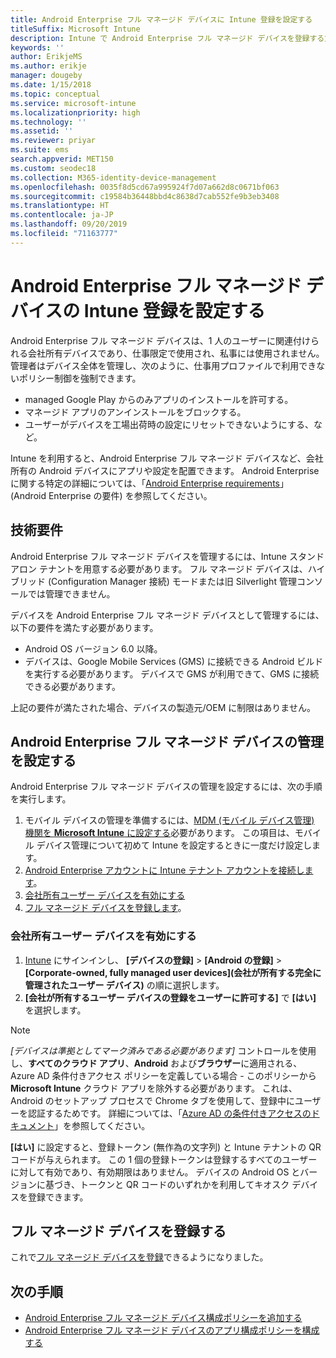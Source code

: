 ```yaml
---
title: Android Enterprise フル マネージド デバイスに Intune 登録を設定する
titleSuffix: Microsoft Intune
description: Intune で Android Enterprise フル マネージド デバイスを登録する方法について説明します。
keywords: ''
author: ErikjeMS
ms.author: erikje
manager: dougeby
ms.date: 1/15/2018
ms.topic: conceptual
ms.service: microsoft-intune
ms.localizationpriority: high
ms.technology: ''
ms.assetid: ''
ms.reviewer: priyar
ms.suite: ems
search.appverid: MET150
ms.custom: seodec18
ms.collection: M365-identity-device-management
ms.openlocfilehash: 0035f8d5cd67a995924f7d07a662d8c0671bf063
ms.sourcegitcommit: c19584b36448bbd4c8638d7cab552fe9b3eb3408
ms.translationtype: HT
ms.contentlocale: ja-JP
ms.lasthandoff: 09/20/2019
ms.locfileid: "71163777"
---
```

# <a name="set-up-intune-enrollment-of-android-enterprise-fully-managed-devices"></a>Android Enterprise フル マネージド デバイスの Intune 登録を設定する 

Android Enterprise フル マネージド デバイスは、1 人のユーザーに関連付けられる会社所有デバイスであり、仕事限定で使用され、私事には使用されません。 管理者はデバイス全体を管理し、次のように、仕事用プロファイルで利用できないポリシー制御を強制できます。
- managed Google Play からのみアプリのインストールを許可する。
- マネージド アプリのアンインストールをブロックする。
- ユーザーがデバイスを工場出荷時の設定にリセットできないようにする、など。

Intune を利用すると、Android Enterprise フル マネージド デバイスなど、会社所有の Android デバイスにアプリや設定を配置できます。 Android Enterprise に関する特定の詳細については、「[Android Enterprise requirements](https://support.google.com/work/android/answer/6174145?hl=en&ref_topic=6151012)」 (Android Enterprise の要件) を参照してください。

## <a name="technical-requirements"></a>技術要件

Android Enterprise フル マネージド デバイスを管理するには、Intune スタンドアロン テナントを用意する必要があります。 フル マネージド デバイスは、ハイブリッド (Configuration Manager 接続) モードまたは旧 Silverlight 管理コンソールでは管理できません。

デバイスを Android Enterprise フル マネージド デバイスとして管理するには、以下の要件を満たす必要があります。

- Android OS バージョン 6.0 以降。
- デバイスは、Google Mobile Services (GMS) に接続できる Android ビルドを実行する必要があります。 デバイスで GMS が利用できて、GMS に接続できる必要があります。

上記の要件が満たされた場合、デバイスの製造元/OEM に制限はありません。

## <a name="set-up-android-enterprise-fully-managed-device-management"></a>Android Enterprise フル マネージド デバイスの管理を設定する

Android Enterprise フル マネージド デバイスの管理を設定するには、次の手順を実行します。

1. モバイル デバイスの管理を準備するには、[MDM (モバイル デバイス管理) 機関を **Microsoft Intune** に設定する](mdm-authority-set.md)必要があります。 この項目は、モバイル デバイス管理について初めて Intune を設定するときに一度だけ設定します。
2. [Android Enterprise アカウントに Intune テナント アカウントを接続します](connect-intune-android-enterprise.md)。
3. [会社所有ユーザー デバイスを有効にする](#enable-corporate-owned-user-devices)
4. [フル マネージド デバイスを登録します](#enroll-the-fully-managed-devices)。

### <a name="enable-corporate-owned-user-devices"></a>会社所有ユーザー デバイスを有効にする

1. [Intune](https://go.microsoft.com/fwlink/?linkid=2090973) にサインインし、 **[デバイスの登録]**  >  **[Android の登録]**  >  **[Corporate-owned, fully managed user devices]\(会社が所有する完全に管理されたユーザー デバイス\)** の順に選択します。
2. **[会社が所有するユーザー デバイスの登録をユーザーに許可する]** で **[はい]** を選択します。

> [!NOTE]
> *[デバイスは準拠としてマーク済みである必要があります]* コントロールを使用し、**すべてのクラウド アプリ**、**Android** および**ブラウザー**に適用される、Azure AD 条件付きアクセス ポリシーを定義している場合 - このポリシーから **Microsoft Intune** クラウド アプリを除外する必要があります。 これは、Android のセットアップ プロセスで Chrome タブを使用して、登録中にユーザーを認証するためです。 詳細については、「[Azure AD の条件付きアクセスのドキュメント](https://docs.microsoft.com/azure/active-directory/conditional-access/)」を参照してください。

**[はい]** に設定すると、登録トークン (無作為の文字列) と Intune テナントの QR コードが与えられます。 この 1 個の登録トークンは登録するすべてのユーザーに対して有効であり、有効期限はありません。 デバイスの Android OS とバージョンに基づき、トークンと QR コードのいずれかを利用してキオスク デバイスを登録できます。

## <a name="enroll-the-fully-managed-devices"></a>フル マネージド デバイスを登録する
これで[フル マネージド デバイスを登録](android-dedicated-devices-fully-managed-enroll.md)できるようになりました。

## <a name="next-steps"></a>次の手順
- [Android Enterprise フル マネージド デバイス構成ポリシーを追加する](device-restrictions-android-for-work.md#device-owner-only)
- [Android Enterprise フル マネージド デバイスのアプリ構成ポリシーを構成する](app-configuration-policies-use-android.md)

